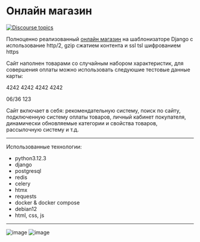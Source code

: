 # Онлайн магазин
[![Discourse topics](https://img.shields.io/badge/License-GPLv3-orange)](https://www.gnu.org/licenses/gpl-3.0) 

Полноценно реализованный [онлайн магазин](https://shop.chervanev.ru/) на шаблонизаторе Django с использование http/2, gzip сжатием контента и ssl tsl шифрованием https 

Сайт наполнен товарами со случайным набором характеристик, для совершения оплаты можно использовать следуюшие тестовые данные карты:

4242 4242 4242 4242

06/36 123


Сайт включает в себя: рекомендательную систему, поиск по сайту, подключенную систему оплаты товаров, личный кабинет покупателя, динамически обновляемые категории и свойства товаров, рассылочную систему и т.д.

---

Использованные технологии:
- python3.12.3
- django
- postgresql
- redis
- celery
- htmx
- requests
- docker & docker compose
- debian12
- html, css, js

---

![image](https://github.com/pulivilizator/Shop/assets/112427972/a62a1d8c-091c-4f92-a0e7-ce153046fe50)
![image](https://github.com/pulivilizator/Shop/assets/112427972/fabd7d50-7297-4597-8f19-96aa92e1d3bf)
